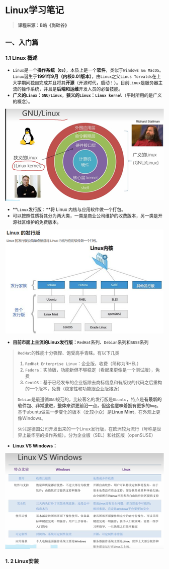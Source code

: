 # Linux学习笔记

> **课程来源：B站《尚硅谷》**

## 一、入门篇

### 1.1 Linux 概述

 * `Linux`是一个**操作系统（`OS`）**，本质上是一个**软件**，类似于`Windows && MacOS`。`Linux`诞生于**1991年9月（内核0.01版本）**，由`Linux`之父`Linus Torvalds`在上大学期间独自完成并且将其**开源**（开源时代，启动！）。目前`Linux`是服务器主流的操作系统，并且是**后端和运维**开发人员的必备技能。
 * **广义的`Linux`：`GNU/Linux`**，**狭义的`Linux`：`Linux kernel`**（平时所用的是广义的概念）。

<img src="Linux学习笔记.assets/image-20241204210219697.png" alt="image-20241204210219697" style="zoom: 50%;" />

 * **`Linux`发行版：**将 Linux 内核与应用软件做一个打包。
 * 可以按照性质将其分为两大类，一类是商业公司维护的收费版本，另一类是开源社区维护的免费版本。

<img src="Linux学习笔记.assets/image-20241204210936433.png" alt="image-20241204210936433" style="zoom: 80%;" />

* **目前市面上主流的Linux发行版：**`RedHat`系列、`Debian`系列和`SUSE`系列

> `RedHat`的性能十分强悍、饱受高手青睐。有以下几类
>
> 1. `RedHat Enterprise Linux`：企业版，收费（简称为RHEL）
> 2. `Fedora`：实验版，功能新但不够稳定（看起来更像是一个测试版），免费
> 3. `CentOS`：基于已经发布的企业版除去商标信息和有版权的代码之后重构的一个版本，免费（稳定性和功能跟企业版接近）
>
> `Debian`是最遵循`GNU`规范的，比较著名的发行版是`Ubuntu`，特点是**有最新的软件包、非常激进，整体来讲更前沿一点，但这也意味着拥有更多的`bug`**。基于ubuntu做进一步变化的版本（比较小众）是**Linux Mint**，在外观上更像Windows。
>
> `SUSE`是德国公司开发出来的一个Linux发行版，在欧洲较为流行（号称是世界上最华丽的操作系统）。分为企业版（SEL）和社区版（openSUSE）

* **Linux VS Windows：**

<img src="Linux学习笔记.assets/image-20241204215319867.png" alt="Linux vs Windows" style="zoom: 67%;" />

### 1. 2 Linux安装







